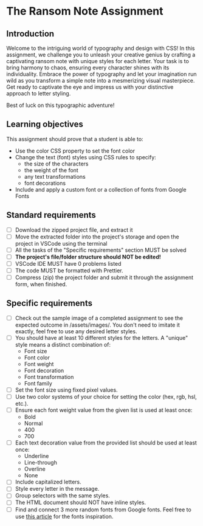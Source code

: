 # The Ransom Note Assignment

## Introduction

Welcome to the intriguing world of typography and design with CSS! In this assignment, we challenge you to unleash your creative genius by crafting a captivating ransom note with unique styles for each letter. Your task is to bring harmony to chaos, ensuring every character shines with its individuality. Embrace the power of typography and let your imagination run wild as you transform a simple note into a mesmerizing visual masterpiece. Get ready to captivate the eye and impress us with your distinctive approach to letter styling.

Best of luck on this typographic adventure!

## Learning objectives

This assignment should prove that a student is able to:

- Use the color CSS property to set the font color
- Change the text (font) styles using CSS rules to specify:
  - the size of the characters
  - the weight of the font
  - any text transformations
  - font decorations
- Include and apply a custom font or a collection of fonts from Google Fonts

## Standard requirements

- [ ] Download the zipped project file, and extract it
- [ ] Move the extracted folder into the project's storage and open the project in VSCode using the terminal
- [ ] All the tasks of the "Specific requirements" section MUST be solved
- [ ] **The project's file/folder structure should NOT be edited!**
- [ ] VSCode IDE MUST have 0 problems listed
- [ ] The code MUST be formatted with Prettier.
- [ ] Compress (zip) the project folder and submit it through the assignment form, when finished.

## Specific requirements

- [ ] Check out the sample image of a completed assignment to see the expected outcome in /assets/images/. You don't need to imitate it exactly, feel free to use any desired letter styles.
- [ ] You should have at least 10 different styles for the letters. A "unique" style means a distinct combination of:
  - Font size
  - Font color
  - Font weight
  - Font decoration
  - Font transformation
  - Font family
- [ ] Set the font size using fixed pixel values.
- [ ] Use two color systems of your choice for setting the color (hex, rgb, hsl, etc.).
- [ ] Ensure each font weight value from the given list is used at least once:
  - Bold
  - Normal
  - 400
  - 700
- [ ] Each text decoration value from the provided list should be used at least once:
  - Underline
  - Line-through
  - Overline
  - None
- [ ] Include capitalized letters.
- [ ] Style every letter in the message.
- [ ] Group selectors with the same styles.
- [ ] The HTML document should NOT have inline styles.
- [ ] Find and connect 3 more random fonts from Google fonts. Feel free to use [this article](https://www.webdesignerdepot.com/2021/09/21-exceptional-google-fonts-you-probably-havent-discovered-yet/) for the fonts inspiration.
